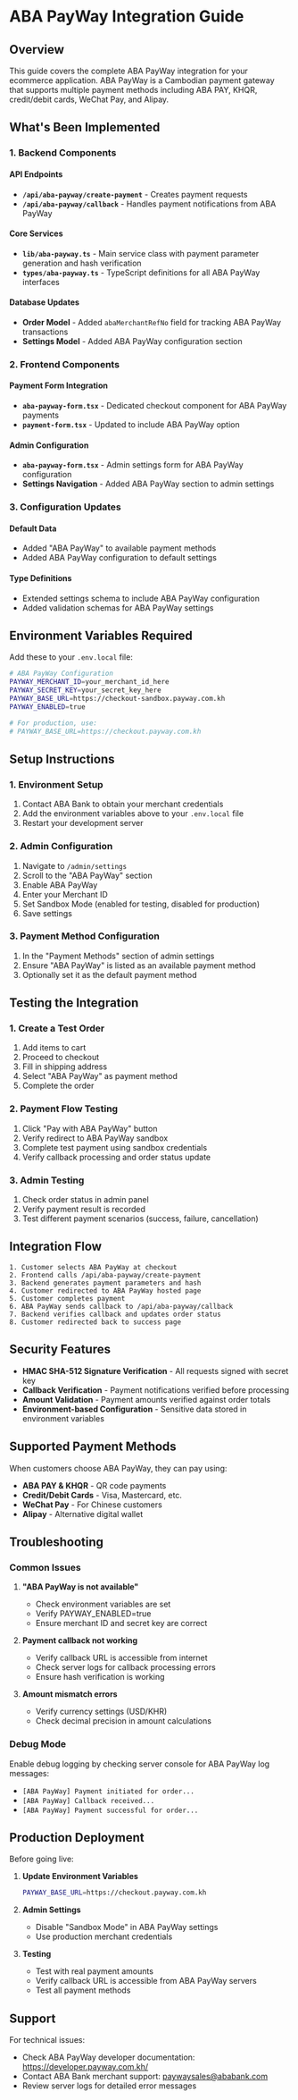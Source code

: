 # ABA PayWay Integration Guide

## Overview

This guide covers the complete ABA PayWay integration for your ecommerce application. ABA PayWay is a Cambodian payment gateway that supports multiple payment methods including ABA PAY, KHQR, credit/debit cards, WeChat Pay, and Alipay.

## What's Been Implemented

### 1. Backend Components

#### API Endpoints
- **`/api/aba-payway/create-payment`** - Creates payment requests
- **`/api/aba-payway/callback`** - Handles payment notifications from ABA PayWay

#### Core Services
- **`lib/aba-payway.ts`** - Main service class with payment parameter generation and hash verification
- **`types/aba-payway.ts`** - TypeScript definitions for all ABA PayWay interfaces

#### Database Updates
- **Order Model** - Added `abaMerchantRefNo` field for tracking ABA PayWay transactions
- **Settings Model** - Added ABA PayWay configuration section

### 2. Frontend Components

#### Payment Form Integration
- **`aba-payway-form.tsx`** - Dedicated checkout component for ABA PayWay payments
- **`payment-form.tsx`** - Updated to include ABA PayWay option

#### Admin Configuration
- **`aba-payway-form.tsx`** - Admin settings form for ABA PayWay configuration
- **Settings Navigation** - Added ABA PayWay section to admin settings

### 3. Configuration Updates

#### Default Data
- Added "ABA PayWay" to available payment methods
- Added ABA PayWay configuration to default settings

#### Type Definitions
- Extended settings schema to include ABA PayWay configuration
- Added validation schemas for ABA PayWay settings

## Environment Variables Required

Add these to your `.env.local` file:

```bash
# ABA PayWay Configuration
PAYWAY_MERCHANT_ID=your_merchant_id_here
PAYWAY_SECRET_KEY=your_secret_key_here
PAYWAY_BASE_URL=https://checkout-sandbox.payway.com.kh
PAYWAY_ENABLED=true

# For production, use:
# PAYWAY_BASE_URL=https://checkout.payway.com.kh
```

## Setup Instructions

### 1. Environment Setup
1. Contact ABA Bank to obtain your merchant credentials
2. Add the environment variables above to your `.env.local` file
3. Restart your development server

### 2. Admin Configuration
1. Navigate to `/admin/settings`
2. Scroll to the "ABA PayWay" section
3. Enable ABA PayWay
4. Enter your Merchant ID
5. Set Sandbox Mode (enabled for testing, disabled for production)
6. Save settings

### 3. Payment Method Configuration
1. In the "Payment Methods" section of admin settings
2. Ensure "ABA PayWay" is listed as an available payment method
3. Optionally set it as the default payment method

## Testing the Integration

### 1. Create a Test Order
1. Add items to cart
2. Proceed to checkout
3. Fill in shipping address
4. Select "ABA PayWay" as payment method
5. Complete the order

### 2. Payment Flow Testing
1. Click "Pay with ABA PayWay" button
2. Verify redirect to ABA PayWay sandbox
3. Complete test payment using sandbox credentials
4. Verify callback processing and order status update

### 3. Admin Testing
1. Check order status in admin panel
2. Verify payment result is recorded
3. Test different payment scenarios (success, failure, cancellation)

## Integration Flow

```
1. Customer selects ABA PayWay at checkout
2. Frontend calls /api/aba-payway/create-payment
3. Backend generates payment parameters and hash
4. Customer redirected to ABA PayWay hosted page
5. Customer completes payment
6. ABA PayWay sends callback to /api/aba-payway/callback
7. Backend verifies callback and updates order status
8. Customer redirected back to success page
```

## Security Features

- **HMAC SHA-512 Signature Verification** - All requests signed with secret key
- **Callback Verification** - Payment notifications verified before processing
- **Amount Validation** - Payment amounts verified against order totals
- **Environment-based Configuration** - Sensitive data stored in environment variables

## Supported Payment Methods

When customers choose ABA PayWay, they can pay using:
- **ABA PAY & KHQR** - QR code payments
- **Credit/Debit Cards** - Visa, Mastercard, etc.
- **WeChat Pay** - For Chinese customers
- **Alipay** - Alternative digital wallet

## Troubleshooting

### Common Issues

1. **"ABA PayWay is not available"**
   - Check environment variables are set
   - Verify PAYWAY_ENABLED=true
   - Ensure merchant ID and secret key are correct

2. **Payment callback not working**
   - Verify callback URL is accessible from internet
   - Check server logs for callback processing errors
   - Ensure hash verification is working

3. **Amount mismatch errors**
   - Verify currency settings (USD/KHR)
   - Check decimal precision in amount calculations

### Debug Mode

Enable debug logging by checking server console for ABA PayWay log messages:
- `[ABA PayWay] Payment initiated for order...`
- `[ABA PayWay] Callback received...`
- `[ABA PayWay] Payment successful for order...`

## Production Deployment

Before going live:

1. **Update Environment Variables**
   ```bash
   PAYWAY_BASE_URL=https://checkout.payway.com.kh
   ```

2. **Admin Settings**
   - Disable "Sandbox Mode" in ABA PayWay settings
   - Use production merchant credentials

3. **Testing**
   - Test with real payment amounts
   - Verify callback URL is accessible from ABA PayWay servers
   - Test all payment methods

## Support

For technical issues:
- Check ABA PayWay developer documentation: https://developer.payway.com.kh/
- Contact ABA Bank merchant support: paywaysales@ababank.com
- Review server logs for detailed error messages
